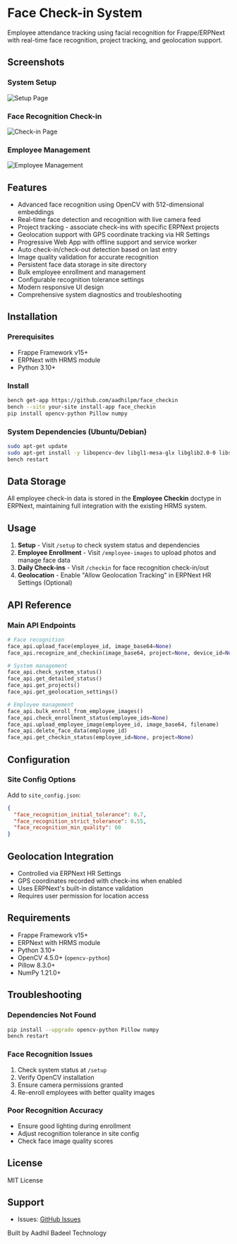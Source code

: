 # Face Check-in System

Employee attendance tracking using facial recognition for Frappe/ERPNext with real-time face recognition, project tracking, and geolocation support.

## Screenshots

### System Setup
![Setup Page](https://github.com/user-attachments/assets/b958a0c7-666c-4463-8469-87a4363ff5f0)

### Face Recognition Check-in
![Check-in Page](https://github.com/user-attachments/assets/9ff4aa01-0cef-4d75-8f7a-983f60958c58)

### Employee Management
![Employee Management](https://github.com/user-attachments/assets/075be19c-8b4d-43ed-9726-adfbd93a2882)

## Features

- Advanced face recognition using OpenCV with 512-dimensional embeddings
- Real-time face detection and recognition with live camera feed
- Project tracking - associate check-ins with specific ERPNext projects
- Geolocation support with GPS coordinate tracking via HR Settings
- Progressive Web App with offline support and service worker
- Auto check-in/check-out detection based on last entry
- Image quality validation for accurate recognition
- Persistent face data storage in site directory
- Bulk employee enrollment and management
- Configurable recognition tolerance settings
- Modern responsive UI design
- Comprehensive system diagnostics and troubleshooting

## Installation

### Prerequisites
- Frappe Framework v15+
- ERPNext with HRMS module
- Python 3.10+

### Install
```bash
bench get-app https://github.com/aadhilpm/face_checkin
bench --site your-site install-app face_checkin
pip install opencv-python Pillow numpy
```

### System Dependencies (Ubuntu/Debian)
```bash
sudo apt-get update
sudo apt-get install -y libopencv-dev libgl1-mesa-glx libglib2.0-0 libsm6 libxext6 libxrender-dev
bench restart
```

## Data Storage

All employee check-in data is stored in the **Employee Checkin** doctype in ERPNext, maintaining full integration with the existing HRMS system.

## Usage

1. **Setup** - Visit `/setup` to check system status and dependencies
2. **Employee Enrollment** - Visit `/employee-images` to upload photos and manage face data
3. **Daily Check-ins** - Visit `/checkin` for face recognition check-in/out
4. **Geolocation** - Enable "Allow Geolocation Tracking" in ERPNext HR Settings (Optional)

## API Reference

### Main API Endpoints
```python
# Face recognition
face_api.upload_face(employee_id, image_base64=None)
face_api.recognize_and_checkin(image_base64, project=None, device_id=None, log_type=None, latitude=None, longitude=None)

# System management
face_api.check_system_status()
face_api.get_detailed_status()
face_api.get_projects()
face_api.get_geolocation_settings()

# Employee management
face_api.bulk_enroll_from_employee_images()
face_api.check_enrollment_status(employee_ids=None)
face_api.upload_employee_image(employee_id, image_base64, filename)
face_api.delete_face_data(employee_id)
face_api.get_checkin_status(employee_id=None, project=None)
```

## Configuration

### Site Config Options
Add to `site_config.json`:
```json
{
  "face_recognition_initial_tolerance": 0.7,
  "face_recognition_strict_tolerance": 0.55,
  "face_recognition_min_quality": 60
}
```

## Geolocation Integration

- Controlled via ERPNext HR Settings
- GPS coordinates recorded with check-ins when enabled
- Uses ERPNext's built-in distance validation
- Requires user permission for location access

## Requirements

- Frappe Framework v15+
- ERPNext with HRMS module
- Python 3.10+
- OpenCV 4.5.0+ (`opencv-python`)
- Pillow 8.3.0+
- NumPy 1.21.0+

## Troubleshooting

### Dependencies Not Found
```bash
pip install --upgrade opencv-python Pillow numpy
bench restart
```

### Face Recognition Issues
1. Check system status at `/setup`
2. Verify OpenCV installation
3. Ensure camera permissions granted
4. Re-enroll employees with better quality images

### Poor Recognition Accuracy
- Ensure good lighting during enrollment
- Adjust recognition tolerance in site config
- Check face image quality scores

## License

MIT License

## Support

- Issues: [GitHub Issues](https://github.com/aadhilpm/face_checkin/issues)

Built by Aadhil Badeel Technology